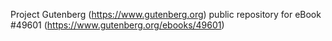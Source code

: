 Project Gutenberg (https://www.gutenberg.org) public repository for
eBook #49601 (https://www.gutenberg.org/ebooks/49601)
